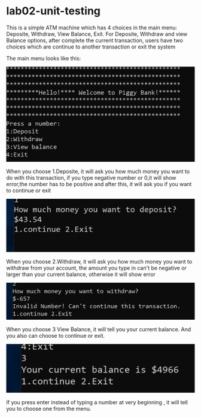# lab02-unit-testing

This is a simple ATM machine which has 4 choices in the main menu: Deposite, Withdraw, View Balance, Exit.
For Deposite, Withdraw and view Balance options, after complete the current transaction, users have two choices which are 
continue to another transaction or exit the system

The main menu looks like this:


![homepage](homepage.png)






When you choose 1.Deposite, it will ask you how much money you want to do with this transaction, if you type negative 
number or 0,it will show error,the number has to be positive and after this, it will ask you if you want to continue or exit



![deposit](deposit.png)






When you choose 2.Withdraw, it will ask you how much money you want to withdraw from your account, the amount you type in
can't be negative or larger than your current balance, otherwise it will show error



![withdraw](withdraw.png)



When you choose 3 View Balance, it will tell you your current balance. And you also can choose to continue or exit.




![homepage](viewbalance.png)





If you press enter instead of typing a number at very beginning , it will tell you to choose one from the menu.